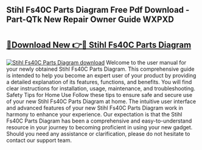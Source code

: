 ## Stihl Fs40C Parts Diagram Free Pdf Download - Part-QTk New Repair Owner Guide WXPXD

# <h2><a href="http://dfo49p.blite.top/?on=Stihl+Fs40C+Parts+Diagram">🔗Download New 👉🔴 Stihl Fs40C Parts Diagram</a></h2>

[![Stihl Fs40C Parts Diagram download](https://i.imgur.com/lujVjoI.png)](http://dfo49p.blite.top/?on=Stihl+Fs40C+Parts+Diagram)
Welcome to the user manual for your newly obtained Stihl Fs40C Parts Diagram. This comprehensive guide is intended to help you become an expert user of your product by providing a detailed explanation of its features, functions, and benefits. You will find clear instructions for installation, usage, maintenance, and troubleshooting. Safety Tips for Home Use Follow these tips to ensure safe and secure use of your new Stihl Fs40C Parts Diagram at home. The intuitive user interface and advanced features of your new Stihl Fs40C Parts Diagram work in harmony to enhance your experience. Our expectation is that the Stihl Fs40C Parts Diagram has been a comprehensive and easy-to-understand resource in your journey to becoming proficient in using your new gadget. Should you need any assistance or clarification, please do not hesitate to contact our support team.
